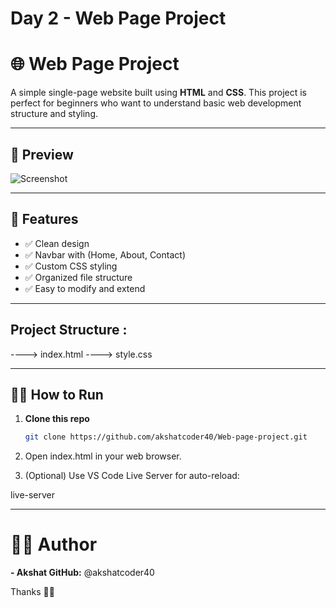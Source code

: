 # Day 2 - Web Page Project
# 🌐 Web Page Project

A simple single-page website built using **HTML** and **CSS**. This project is perfect for beginners who want to understand basic web development structure and styling.

---

## 📸 Preview

![Screenshot](Final-Look.png) <!-- Add your actual image path or delete this line -->

---

## 🚀 Features

- ✅ Clean design
- ✅ Navbar with (Home, About, Contact)
- ✅ Custom CSS styling
- ✅ Organized file structure
- ✅ Easy to modify and extend

---

## Project Structure :
----> index.html
----> style.css

---

## 🧑‍💻 How to Run

1. **Clone this repo**
   ```bash
   git clone https://github.com/akshatcoder40/Web-page-project.git
2. Open index.html in your web browser.


3. (Optional) Use VS Code Live Server for auto-reload:

live-server




---

# 🙋‍♂️ Author

**- Akshat
GitHub:** @akshatcoder40

Thanks 👍🏼 
